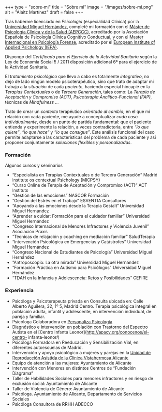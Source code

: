 +++
type = "sobre-mi"
title = "Sobre mi"
image = "/images/sobre-mi.png"
alt = "Alaitz Martínez"
draft = false
+++

Tras haberme licenciado en *Psicología* (especialidad Clínica) por la [Universidad Miguel Hernández]( https://www.umh.es/), completé mi formación con el [Máster de Psicología Clínica y de la Salud (AEPCCC)](https://sociedadeuropeadepsicologia.com/), acreditado por la Asociación Española de Psicología Clínica Cognitivo Conductual, y con el [Master Internacional en Psicología Forense](http://iepa.es/master-forense-online-pxvi/), acreditado por el [European Institute of Applied Psichology (IEPA)](http://iepa.es/conocenos/).

Dispongo del *Certificado para el Ejercicio de la Actividad Sanitaria* según la Ley de Economía Social 5 / 2011 disposición adicional 6ª para el ejercicio de la Actividad Sanitaria.

El *tratamiento psicológico* que llevo a cabo es totalmente *integrativo*, no dejo de lado ningún modelo psicoterapéutico, sino que trato de adaptar mi trabajo a la *situación* de cada
*paciente*, haciendo especial hincapié en la *Terapias Contextuales* o de *Tercera Generación*, tales como: La *Terapia de Aceptación y Compromiso (ACT)*, *Psicoterapia Analítico-Funcional
(FAP)*, técnicas de *Mindfulness* …

Trato de crear un *contexto* terapéutico *orientado al cambio*, en el que mi relación con cada paciente, me ayude a conceptualizar *cada caso individualmente*, desde un punto de partida fundamental: que el paciente entienda y experimente la relación, a veces contradictoria, entre *“lo que quiere”*, *“lo que hace”* y *“lo que consigue”*. Este análisis funcional del caso permite adaptarse a las características del problema de cada paciente y así proponer conjuntamente *soluciones flexibles y personalizadas*.

### Formación

Algunos cursos y seminarios

- “Especialista en Terapias Contextuales o de Tercera Generación” Madrid Institute os contextual Psichology (MICPSY)
- “Curso Online de Terapia de Aceptación y Compromiso (ACT)” ACT Instituto
- “Gestión de las emociones” NASCOR Formación
- “Gestión del Estrés en el Trabajo” ESVENTIA Consultores
- “Apoyando a las emociones desde la Terapia Gestalt” Universidad Miguel Hernández
- “Aprender a cuidar: Formación para el cuidador familiar” Universidad Miguel Hernández
- “Congreso Internacional de Menores Infractores y Violencia Juvenil” Asociación Praxis
- “Técnicas de relajación y coaching en mediación familiar” SaludTerapia
- “Intervención Psicológica en Emergencias y Catástrofes” Universidad Miguel Hernández
- “Congreso Nacional de Estudiantes de Psicología” Universidad Miguel Hernández
- “Antroposcopio: La otra mirada” Universidad Miguel Hernández
- “Formación Práctica en Autismo para Psicólogos” Universidad Miguel Hernández
- “TDAH en la Infancia y Adolescencia: Retos y Posibilidades” CEFIRE

### Experiencia

- Psicóloga y Psicoterapeuta privada en Consulta ubicada en: Calle Alberto Aguilera, 32, 1º 5, Madrid Centro. Terapia psicológica integral en población adulta, infantil y adolescente, en intervención individual, de pareja y familiar.
- Psicóloga Colaboradora en [Personaliza Psicología](http://grupopersonaliza.com/)
- Diagnóstico e intervención en población con Trastorno del Espectro Autista en el [Centro Infanta Leonor](http://apacv.org/conocenos/el-centro- infanta-leonor/)
- Psicóloga Formadora en Reeducación y Sensibilización Vial, en diferentes autoescuelas de Madrid.
- Intervención y apoyo psicológico a mujeres y parejas en la [Unidad de Reproducción Asistida de la Clínica Vistahermosa Alicante](http://urvistahermosa.com/es/sobre-nosotros/)
- Equipo de atención a las mujeres: Ayuntamiento de Alicante
- Intervención con Menores en distintos Centros de “Fundación Diagrama”
- Taller de Habilidades Sociales para menores infractores y en riesgo de exclusión social: Ayuntamiento de Alicante
- Taller de Violencia de Género: Ayuntamiento de Alicante
- Psicóloga. Ayuntamiento de Alicante, Departamento de Servicios Sociales
- Psicóloga Consultora de RRHH ADECCO
